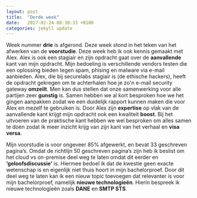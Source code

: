 ```yaml
---
layout: post
title:  "Derde week"
date:   2017-02-24 08:30:33 +0100
categories: jekyll update
---
```

Week nummer **drie** is afgerond. Deze week stond in het teken van het afwerken van de **voorstudie**. Deze week heb ik ook kennis gemaakt met Alex. Alex is ook een stagiair en zijn opdracht gaat over de **aanvallende** kant van mijn opdracht. Mijn bedoeling is verschillende vendors testen die een oplossing bieden tegen spam, phising en malware via e-mail aanbieden. Alex, die bij securelabs stagiair is (de ethische hackers), heeft de opdracht gekregen om te achterhalen hoe je zo'n e-mail security gateway **omzeilt**. Men kan dus stellen dat onze samenwerking voor alle partijen zeer **gunstig** is. Samen hebben we al kort besproken hoe we het gingen aanpakken zodat we een duidelijk rapport kunnen maken die voor Alex en mezelf te gebruiken is. Door Alex zijn **expertise** op vlak van de aanvallende kant krijgt mijn opdracht ook een kwaliteit **boost**. Bij het uitvoeren van de praktische kant hebben we wel besproken om alles samen te doen zodat ik meer inzicht krijg van zijn kant van het verhaal en **visa versa**. 


Mijn voorstudie is voor ongeveer 85% afgewerkt, en bevat 33 geschreven pagina’s. Omdat de richtlijn 50 geschreven pagina’s zijn heb ik beslist om het cloud vs on-premise deel weg te laten omdat dit eerder en **‘geloofsdiscussie’** is. Hiermee bedoel ik dat de kwestie geen exacte wetenschap is en eigenlijk niet thuis hoort in mijn bachelorproef. Door dit deel weg te laten kan ik een nieuw topic toevoegen dat relevanter is voor mijn bachelorproef, namelijk **nieuwe technologieën**. Hierin bespreek ik nieuwe technologieën zoals **DANE** en **SMTP STS**. 

